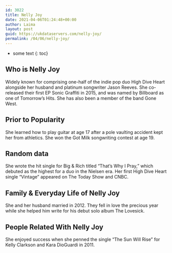 ```yaml
---
id: 3022
title: Nelly Joy
date: 2021-04-06T01:24:48+00:00
author: Laima
layout: post
guid: https://ukdataservers.com/nelly-joy/
permalink: /04/06/nelly-joy/
---
```


* some text
{: toc}


## Who is Nelly Joy
                  
                  
                  
Widely known for comprising one-half of the indie pop duo High Dive Heart alongside her husband and platinum songwriter Jason Reeves. She co-released their first EP Sonic Graffiti in 2015, and was named by Billboard as one of Tomorrow&#8217;s Hits. She has also been a member of the band Gone West. 
                  
              
            
              
            
                
                
                
## Prior to Popularity
                  
                  
                  
She learned how to play guitar at age 17 after a pole vaulting accident kept her from athletics. She won the Got Milk songwriting contest at age 19. 
                  
              
            
              
            
                
                
                
## Random data
                  
                  
                  
She wrote the hit single for Big & Rich titled &#8220;That&#8217;s Why I Pray,&#8221; which debuted as the highest for a duo in the Nielsen era. Her first High Dive Heart single &#8220;Vintage&#8221; appeared on The Today Show and CNBC. 
                  
              
            
              
            
                
                
                
## Family & Everyday Life of Nelly Joy
                  
                  
                  
She and her husband married in 2012. They fell in love the precious year while she helped him write for his debut solo album The Lovesick. 
                  
              
            
              
            
                
                
                
## People Related With Nelly Joy
                  
                  
                  
She enjoyed success when she penned the single &#8220;The Sun Will Rise&#8221; for Kelly Clarkson and Kara DioGuardi in 2011. 
                  
              
            
              
            
                
              
            
              
              
            
            
              
            
          
          
          